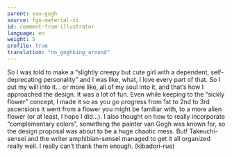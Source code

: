 ```yaml
---
parent: van-gogh
source: fgo-material-xi
id: comment-from-illustrator
language: en
weight: 5
profile: true
translation: "no_goghking_around"
---
```


So I was told to make a “slightly creepy but cute girl with a dependent, self-deprecating personality” and I was like, what, I love every part of that. So I put my will into it… or more like, all of my soul into it, and that’s how I approached the design. It was a lot of fun. Even while keeping to the “sickly flower” concept, I made it so as you go progress from 1st to 2nd to 3rd ascensions it went from a flower you might be familiar with, to a more alien flower (or at least, I hope I did…). I also thought on how to really incorporate “complementary colors”, something the painter van Gogh was known for, so the design proposal was about to be a huge chaotic mess. But! Takeuchi-sensei and the writer amphibian-sensei managed to get it all organized really well. I really can’t thank them enough. (kibadori-rue)
